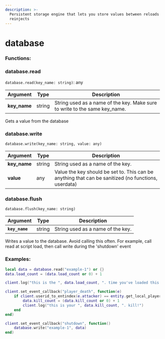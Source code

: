 ```yaml
---
description: >-
  Persistent storage engine that lets you store values between reloads /
  reinjects
---
```


# database

### Functions:

### database.read

`database.read(key_name: string)`: any

| Argument      | Type   | Description                                                                 |
| ------------- | ------ | --------------------------------------------------------------------------- |
| **key\_name** | string | String used as a name of the key. Make sure to write to the same key\_name. |

Gets a value from the database

### database.write

`database.write(key_name: string, value: any)`

| Argument      | Type   | Description                                                                                         |
| ------------- | ------ | --------------------------------------------------------------------------------------------------- |
| **key\_name** | string | String used as a name of the key.                                                                   |
| **value**     | any    | Value the key should be set to. This can be anything that can be sanitized (no functions, userdata) |

### database.flush

`database.flush(key_name: string)`

| Argument       | Type   | Description                       |
| -------------- | ------ | --------------------------------- |
| **`key_name`** | string | String used as a name of the key. |

Writes a value to the database. Avoid calling this often. For example, call read at script load, then call write during the 'shutdown' event

### Examples:

```lua
local data = database.read("example-1") or {}
data.load_count = (data.load_count or 0) + 1

client.log("this is the ", data.load_count, ". time you've loaded this script!")

client.set_event_callback("player_death", function(e)
	if client.userid_to_entindex(e.attacker) == entity.get_local_player() then
		data.kill_count = (data.kill_count or 0) + 1
		client.log("this is your ", data.kill_count, ". kill!")
	end
end)

client.set_event_callback("shutdown", function()
	database.write("example-1", data)
end)
```
